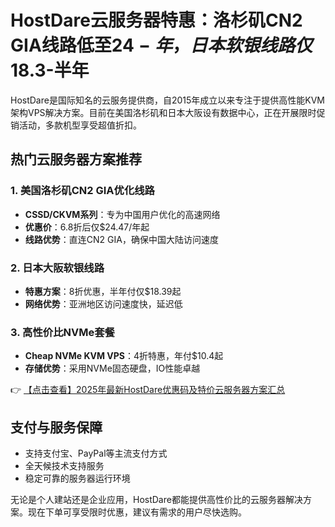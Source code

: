 # HostDare云服务器特惠：洛杉矶CN2 GIA线路低至$24-年，日本软银线路仅$18.3-半年

HostDare是国际知名的云服务提供商，自2015年成立以来专注于提供高性能KVM架构VPS解决方案。目前在美国洛杉矶和日本大阪设有数据中心，正在开展限时促销活动，多款机型享受超值折扣。

## 热门云服务器方案推荐

### 1. 美国洛杉矶CN2 GIA优化线路
- **CSSD/CKVM系列**：专为中国用户优化的高速网络
- **优惠价**：6.8折后仅$24.47/年起
- **线路优势**：直连CN2 GIA，确保中国大陆访问速度

### 2. 日本大阪软银线路
- **特惠方案**：8折优惠，半年付仅$18.39起
- **网络优势**：亚洲地区访问速度快，延迟低

### 3. 高性价比NVMe套餐
- **Cheap NVMe KVM VPS**：4折特惠，年付$10.4起
- **存储优势**：采用NVMe固态硬盘，IO性能卓越

👉 [【点击查看】2025年最新HostDare优惠码及特价云服务器方案汇总](https://bit.ly/hostdare)

## 支付与服务保障
- 支持支付宝、PayPal等主流支付方式
- 全天候技术支持服务
- 稳定可靠的服务器运行环境

无论是个人建站还是企业应用，HostDare都能提供高性价比的云服务器解决方案。现在下单可享受限时优惠，建议有需求的用户尽快选购。